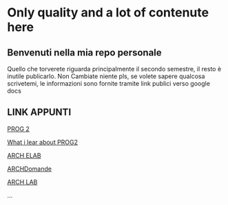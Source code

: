 # Only quality and a lot of contenute here
## Benvenuti nella mia repo personale

Quello che torverete riguarda principalmente il secondo semestre, il resto è inutile publicarlo.
Non Cambiate niente pls, se volete sapere qualcosa scrivetemi,
le informazioni sono fornite tramite link publici verso google docs

## LINK APPUNTI
[PROG 2](https://docs.google.com/document/d/1HgSItuF_dtx4Uf8tVKB-kT5dRAEclo5WALI2UsVFs5A/)

[What i lear about PROG2](https://docs.google.com/document/d/12X69r_GvN6RTFpWaN1EtE_BZrdFnxcRbYpGF9I8fg1M/edit?usp=sharing)

[ARCH ELAB](https://docs.google.com/document/d/1CVY9kO64jYGJ1sEM_ONlc-DGv0lMOvjYKfM5P2io1xI)

[ARCHDomande](https://docs.google.com/document/d/1YRqDnacMOnU_o-mptGHBZ5gKxa-H4WY1YLWnTE4GERQ)

[ARCH LAB](https://docs.google.com/document/d/1oohefCJmYsQLBWvaDIAzssChWDlNXHQmOpcThpm4jUE)

...
